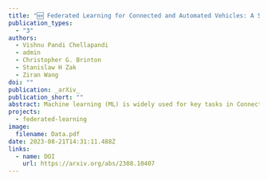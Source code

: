 ```yaml
---
title: "🆕 Federated Learning for Connected and Automated Vehicles: A Survey of Existing Approaches and Challenges"
publication_types:
  - "3"
authors:
  - Vishnu Pandi Chellapandi
  - admin
  - Christopher G. Brinton
  - Stanislaw H Zak
  - Ziran Wang
doi: ""
publication: _arXiv_
publication_short: ""
abstract: Machine learning (ML) is widely used for key tasks in Connected and Automated Vehicles (CAV), including perception, planning, and control. However, its reliance on vehicular data for model training presents significant challenges related to in-vehicle user privacy and communication overhead generated by massive data volumes. Federated learning (FL) is a decentralized ML approach that enables multiple vehicles to collaboratively develop models, broadening learning from various driving environments, enhancing overall performance, and simultaneously securing local vehicle data privacy and security. This survey paper presents a review of the advancements made in the application of FL for CAV (FL4CAV). First, centralized and decentralized frameworks of FL are analyzed, highlighting their key characteristics and methodologies. Second, diverse data sources, models, and data security techniques relevant to FL in CAVs are reviewed, emphasizing their significance in ensuring privacy and confidentiality. Third, specific and important applications of FL are explored, providing insight into the base models and datasets employed for each application. Finally, existing challenges for FL4CAV are listed and potential directions for future work are discussed to further enhance the effectiveness and efficiency of FL in the context of CAV.
projects:
  - federated-learning
image:
  filename: Data.pdf
date: 2023-08-21T14:31:11.488Z
links:
  - name: DOI
    url: https://arxiv.org/abs/2308.10407
---
```


